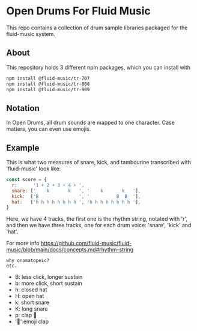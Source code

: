 # Open Drums For Fluid Music

This repo contains a collection of drum sample libraries packaged for the fluid-music system.

## About

This repository holds 3 different npm packages, which you can install with 

```bash
npm install @fluid-music/tr-707
npm install @fluid-music/tr-808
npm install @fluid-music/tr-909
```


## Notation

In Open Drums, all drum sounds are mapped to one character. Case matters, you can even use emojis.

## Example

This is what two measures of snare, kick, and tambourine transcribed with 'fluid-music' look like:

```javascript
const score = {
  r:      '1 + 2 + 3 + 4 + ',
  snare: ['    k       k   ', '    k       k   '],
  kick:  ['B               ', '          B  B  '],
  hat:   ['h h h h h h h h ', 'h h h h h h h h '],
}
```

Here, we have 4 tracks, the first one is the rhythm string, notated with 'r', and then we have three tracks, one for each drum voice: 'snare', 'kick' and 'hat'.

For more info https://github.com/fluid-music/fluid-music/blob/main/docs/concepts.md#rhythm-string


    why onomatopeic?
    etc.


* B: less click, longer sustain
* b: more click, short sustain
* h: closed hat
* H: open hat
* k: short snare
* K: long snare
* p: clap 👏
* '👏':emoji clap
